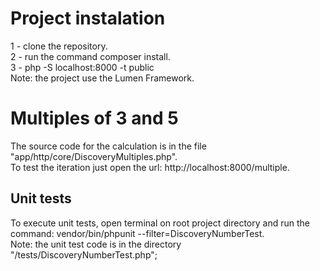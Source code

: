 # Project instalation
1 - clone the repository. <br />
2 - run the command composer install. <br />
3 - php -S localhost:8000 -t public <br />
Note: the project use the Lumen Framework. <br />

# Multiples of 3 and 5
The source code for the calculation is in the file "app/http/core/DiscoveryMultiples.php". <br />
To test the iteration just open the url: http://localhost:8000/multiple. <br />

## Unit tests 
To execute unit tests, open terminal on root project directory and run the command: vendor/bin/phpunit --filter=DiscoveryNumberTest.<br />
Note: the unit test code is in the directory "/tests/DiscoveryNumberTest.php"; <br />
